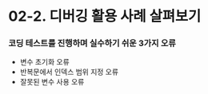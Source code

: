 # 02-2. 디버깅 활용 사례 살펴보기

### 코딩 테스트를 진행하며 실수하기 쉬운 3가지 오류

- 변수 초기화 오류
- 반복문에서 인덱스 범위 지정 오류
- 잘못된 변수 사용 오류
